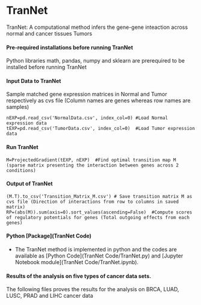 # TranNet
TranNet: A computational method infers the gene-gene inteaction across normal and cancer tissues Tumors

#### Pre-required installations before running TranNet

Python libraries math, pandas, numpy and sklearn are prerequired to be installed before running TranNet

#### Input Data to TranNet

Sample matched gene expression matrices in Normal and Tumor respectively as cvs file (Column names are genes whereas row names are samples) 

```
nEXP=pd.read_csv('NormalData.csv', index_col=0) #Load Normal expression data
tEXP=pd.read_csv('TumorData.csv', index_col=0)  #Load Tumor expression data
```
#### Run TranNet
```
M=ProjectedGradient(tEXP, nEXP)  #Find optimal transition map M (sparse matrix presenting the interaction between genes across 2 conditions)

```
#### Output of TranNet
```
(M.T).to_csv('Transition_Matrix_M.csv') # Save transition matrix M as cvs file (Direction of interactions from row to columns in saved matrix) 
RP=(abs(M)).sum(axis=0).sort_values(ascending=False)  #Compute scores of regulatory potentials for genes (Total outgoing effects from each genes)
```
#### Python [Package](TranNet Code) 

* The TranNet method is implemented in python and the codes are available as [Python Code](TranNet Code/TranNet.py) and [Jupyter Notebook module](TranNet Code/TranNet.ipynb).

#### Results of the analysis on five types of cancer data sets.
The following files proves the results for the analysis on BRCA, LUAD, LUSC, PRAD and LIHC cancer data 

